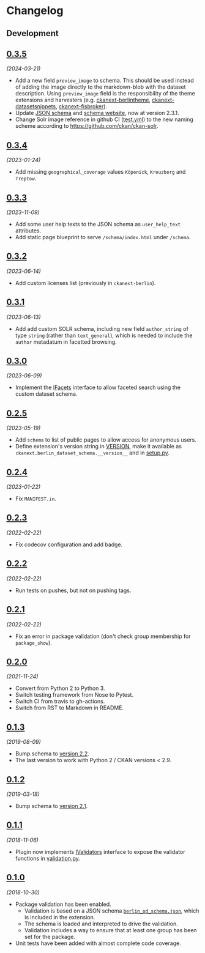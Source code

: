 # Changelog

## Development

## [0.3.5](https://github.com/berlinonline/ckanext-berlin_dataset_schema/releases/tag/0.3.5)

_(2024-03-21)_

- Add a new field `preview_image` to schema.
This should be used instead of adding the image directly to the markdown-blob with the dataset description.
Using `preview_image` field is the responsibility of the theme extensions and harvesters (e.g. [ckanext-berlintheme](https://github.com/berlinonline/ckanext-berlintheme), [ckanext-datasetsnippets](https://github.com/berlinonline/ckanext-datasetsnippets), [ckanext-fisbroker](https://github.com/berlinonline/ckanext-fisbroker)).
- Update [JSON schema](https://datenregister.berlin.de/schema/berlin_od_schema.json) and [schema website](https://datenregister.berlin.de/schema/), now at version 2.3.1.
- Change Solr image reference in github CI ([test.yml](.github/workflows/test.yml)) to the new naming scheme according to https://github.com/ckan/ckan-solr.

## [0.3.4](https://github.com/berlinonline/ckanext-berlin_dataset_schema/releases/tag/0.3.4)

_(2023-01-24)_

- Add missing `geographical_coverage` values `Köpenick`, `Kreuzberg` and `Treptow`.

## [0.3.3](https://github.com/berlinonline/ckanext-berlin_dataset_schema/releases/tag/0.3.3)

_(2023-11-09)_

- Add some user help texts to the JSON schema as `user_help_text` attributes.
- Add static page blueprint to serve `/schema/index.html` under `/schema`.

## [0.3.2](https://github.com/berlinonline/ckanext-berlin_dataset_schema/releases/tag/0.3.2)

_(2023-06-14)_

- Add custom licenses list (previously in `ckanext-berlin`).

## [0.3.1](https://github.com/berlinonline/ckanext-berlin_dataset_schema/releases/tag/0.3.1)

_(2023-06-13)_

- Add add custom SOLR schema, including new field `author_string` of type `string` (rather than `text_general`), which is needed to include the `author` metadatum in facetted browsing.

## [0.3.0](https://github.com/berlinonline/ckanext-berlin_dataset_schema/releases/tag/0.3.0)

_(2023-06-09)_

- Implement the [IFacets](https://docs.ckan.org/en/latest/extensions/plugin-interfaces.html#ckan.plugins.interfaces.IFacets) interface to allow faceted search using the custom dataset schema.

## [0.2.5](https://github.com/berlinonline/ckanext-berlin_dataset_schema/releases/tag/0.2.5)

_(2023-05-19)_

- Add `schema` to list of public pages to allow access for anonymous users.
- Define extension's version string in [VERSION](VERSION), make it available as `ckanext.berlin_dataset_schema.__version__` and in [setup.py](setup.py).

## [0.2.4](https://github.com/berlinonline/ckanext-berlin_dataset_schema/releases/tag/0.2.4)

_(2023-01-22)_

- Fix `MANIFEST.in`.

## [0.2.3](https://github.com/berlinonline/ckanext-berlin_dataset_schema/releases/tag/0.2.3)

_(2022-02-22)_

- Fix codecov configuration and add badge.

## [0.2.2](https://github.com/berlinonline/ckanext-berlin_dataset_schema/releases/tag/0.2.2)

_(2022-02-22)_

- Run tests on pushes, but not on pushing tags.

## [0.2.1](https://github.com/berlinonline/ckanext-berlin_dataset_schema/releases/tag/0.2.1)

_(2022-02-22)_

- Fix an error in package validation (don't check group membership for `package_show`).

## [0.2.0](https://github.com/berlinonline/ckanext-berlin_dataset_schema/releases/tag/0.2.0)

_(2021-11-24)_

- Convert from Python 2 to Python 3.
- Switch testing framework from Nose to Pytest.
- Switch CI from travis to gh-actions.
- Switch from RST to Markdown in README.

## [0.1.3](https://github.com/berlinonline/ckanext-berlin_dataset_schema/releases/tag/0.1.3)

_(2019-08-09)_

- Bump schema to [version 2.2](https://github.com/berlinonline/berlin_od_schema/tree/2.2).
- The last version to work with Python 2 / CKAN versions < 2.9.

## [0.1.2](https://github.com/berlinonline/ckanext-berlin_dataset_schema/releases/tag/0.1.2)

_(2019-03-18)_

- Bump schema to [version 2.1](https://github.com/berlinonline/berlin_od_schema/tree/2.1).

## [0.1.1](https://github.com/berlinonline/ckanext-berlin_dataset_schema/releases/tag/0.1.1)

_(2018-11-06)_

- Plugin now implements [IValidators](https://docs.ckan.org/en/latest/extensions/plugin-interfaces.html#ckan.plugins.interfaces.IValidators) interface to expose the validator functions in [validation.py](ckanext/berlin_dataset_schema/validation.py).

## [0.1.0](https://github.com/berlinonline/ckanext-berlin_dataset_schema/releases/tag/0.1.0)

_(2018-10-30)_

- Package validation has been enabled.
    - Validation is based on a JSON schema [`berlin_od_schema.json`](ckanext/berlin_dataset_schema/public/schema/berlin_od_schema.json), which is included in the extension.
    - The schema is loaded and interpreted to drive the validation.
    - Validation includes a way to ensure that at least one group has been set for the package.
- Unit tests have been added with almost complete code coverage.